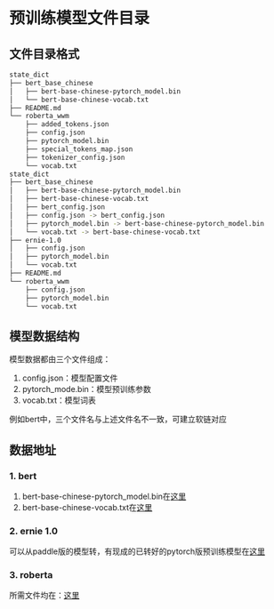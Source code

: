 # 预训练模型文件目录

## 文件目录格式
```bash
state_dict
├── bert_base_chinese
│   ├── bert-base-chinese-pytorch_model.bin
│   └── bert-base-chinese-vocab.txt
├── README.md
└── roberta_wwm
    ├── added_tokens.json
    ├── config.json
    ├── pytorch_model.bin
    ├── special_tokens_map.json
    ├── tokenizer_config.json
    └── vocab.txt
state_dict
├── bert_base_chinese
│   ├── bert-base-chinese-pytorch_model.bin
│   ├── bert-base-chinese-vocab.txt
│   ├── bert_config.json
│   ├── config.json -> bert_config.json
│   ├── pytorch_model.bin -> bert-base-chinese-pytorch_model.bin
│   └── vocab.txt -> bert-base-chinese-vocab.txt
├── ernie-1.0
│   ├── config.json
│   ├── pytorch_model.bin
│   └── vocab.txt
├── README.md
└── roberta_wwm
    ├── config.json
    ├── pytorch_model.bin
    └── vocab.txt
```

## 模型数据结构

模型数据都由三个文件组成：
1. config.json：模型配置文件
2. pytorch_mode.bin：模型预训练参数
3. vocab.txt：模型词表

例如bert中，三个文件名与上述文件名不一致，可建立软链对应

## 数据地址

### 1. bert
1. bert-base-chinese-pytorch_model.bin在[这里](https://s3.amazonaws.com/models.huggingface.co/bert/bert-base-chinese-pytorch_model.bin)
2. bert-base-chinese-vocab.txt在[这里](https://s3.amazonaws.com/models.huggingface.co/bert/bert-base-chinese-vocab.txt)

### 2. ernie 1.0
可以从paddle版的模型转，有现成的已转好的pytorch版预训练模型在[这里](https://github.com/nghuyong/ERNIE-Pytorch)

### 3. roberta
所需文件均在：[这里](https://huggingface.co/hfl/chinese-roberta-wwm-ext/tree/main)
